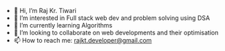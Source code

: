 - 👋 Hi, I’m Raj Kr. Tiwari
- 👀 I’m interested in Full stack web dev and problem solving using DSA
- 🌱 I’m currently learning Algorithms
- 💞️ I’m looking to collaborate on web developments and their optimisation
- 📫 How to reach me: rajkt.developer@gmail.com 


